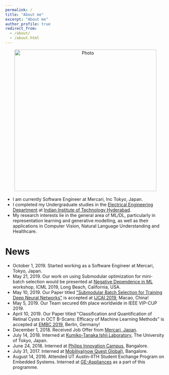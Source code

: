 ```yaml
---
permalink: /
title: "About me"
excerpt: "About me"
author_profile: true
redirect_from: 
  - /about/
  - /about.html
---
```


<p align="center">
  <img src="https://VamshiTeja.github.io/files/VamshiTeja.jpg?raw=true" alt="Photo" style="width: 450px;"/> 
</p>

* I am currently Software Engineer at Mercari, Inc Tokyo, Japan. 
* I completed my Undergraduate studies in the [Electrical Engineering Department](https://ee.iith.ac.in/) at [Indian Institute of Technology Hyderabad](https://www.iith.ac.in/).
* My research interests lie in the general area of ML/DL, particularly in representation learning and generative modelling, as well as their applications in Computer Vision, Natural Language Understanding and Healthcare.


# News
* October 1, 2019. Started working as a Software Engineer at Mercari, Tokyo, Japan.
* May 21, 2019. Our work on using Submodular optimization for mini-batch selection would be presented at [Negative Dependence in ML](https://negative-dependence-in-ml-workshop.lids.mit.edu/) workshop, ICML 2019, Long Beach, California, USA.
* May 10, 2019. Our Paper titled ["Submodular Batch Selection for Training Deep Neural Networks"](https://arxiv.org/abs/1906.08771) is accepted at [IJCAI 2019](https://ijcai19.org/), Macao, China!
* May 5, 2019. Our Team secured 6th place worldwide in IEEE VIP-CUP 2019.
* April 10, 2019. Our Paper titled "Classification and Quantification of Retinal Cysts in OCT B-Scans: Efficacy of Machine Learning Methods" is accepted at [EMBC 2019](https://embc.embs.org/2019/), Berlin, Germany!
* December 1, 2018. Received Job Offer from [Mercari, Japan](https://mercari.com/).
* July 14, 2018. Interned at [Kumiko-Tanaka Ishii Laboratory](http://www.cl.rcast.u-tokyo.ac.jp/Top.html), The University of Tokyo, Japan.
* June 24, 2018. Interned at [Philips Innovation Campus](https://www.philips.co.in/a-w/about-philips/philips-innovation-center.html), Bangalore.
* July 31, 2017. Interned at [Mobiliya(now Quest Global)](https://www.mobiliya.com/), Bangalore. 
* August 14, 2016. Attended UT Austin-IITH Student Exchange Program on Embedded Systems. Interned at [GE-Appliances](https://www.geappliances.com/) as a part of this programme.
